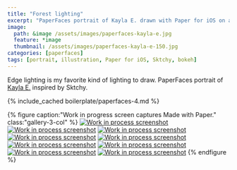 ```yaml
---
title: "Forest lighting"
excerpt: "PaperFaces portrait of Kayla E. drawn with Paper for iOS on an iPad."
image: 
  path: &image /assets/images/paperfaces-kayla-e.jpg 
  feature: *image
  thumbnail: /assets/images/paperfaces-kayla-e-150.jpg
categories: [paperfaces]
tags: [portrait, illustration, Paper for iOS, Sktchy, bokeh]
---
```


Edge lighting is my favorite kind of lighting to draw. PaperFaces portrait of [Kayla E.](https://sktchy.com/fHCi1D) inspired by Sktchy.

{% include_cached boilerplate/paperfaces-4.md %}

{% figure caption:"Work in progress screen captures Made with Paper." class:"gallery-3-col" %}
[![Work in process screenshot](/assets/images/paperfaces-kayla-e-process-1-600.jpg)](/assets/images/paperfaces-kayla-e-process-1-lg.jpg)
[![Work in process screenshot](/assets/images/paperfaces-kayla-e-process-2-600.jpg)](/assets/images/paperfaces-kayla-e-process-2-lg.jpg)
[![Work in process screenshot](/assets/images/paperfaces-kayla-e-process-3-600.jpg)](/assets/images/paperfaces-kayla-e-process-3-lg.jpg)
[![Work in process screenshot](/assets/images/paperfaces-kayla-e-process-4-600.jpg)](/assets/images/paperfaces-kayla-e-process-4-lg.jpg)
[![Work in process screenshot](/assets/images/paperfaces-kayla-e-process-5-600.jpg)](/assets/images/paperfaces-kayla-e-process-5-lg.jpg)
[![Work in process screenshot](/assets/images/paperfaces-kayla-e-process-6-600.jpg)](/assets/images/paperfaces-kayla-e-process-6-lg.jpg)
[![Work in process screenshot](/assets/images/paperfaces-kayla-e-process-7-600.jpg)](/assets/images/paperfaces-kayla-e-process-7-lg.jpg)
[![Work in process screenshot](/assets/images/paperfaces-kayla-e-process-8-600.jpg)](/assets/images/paperfaces-kayla-e-process-8-lg.jpg)
[![Work in process screenshot](/assets/images/paperfaces-kayla-e-process-9-600.jpg)](/assets/images/paperfaces-kayla-e-process-9-lg.jpg)
{% endfigure %}
